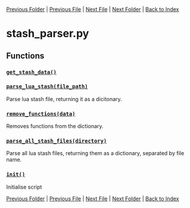 [Previous Folder](../objects/components.md) | [Previous File](script_parser.md) | [Next File](tiles_parser.md) | [Next Folder](../recipes/craft_recipes.md) | [Back to Index](../../index.md)

# stash_parser.py

## Functions

### [`get_stash_data()`](https://github.com/Vaileasys/pz-wiki_parser/blob/main/scripts/parser/stash_parser.py#L12)
### [`parse_lua_stash(file_path)`](https://github.com/Vaileasys/pz-wiki_parser/blob/main/scripts/parser/stash_parser.py#L19)

Parse lua stash file, returning it as a dicitonary.

### [`remove_functions(data)`](https://github.com/Vaileasys/pz-wiki_parser/blob/main/scripts/parser/stash_parser.py#L91)

Removes functions from the dictionary.

### [`parse_all_stash_files(directory)`](https://github.com/Vaileasys/pz-wiki_parser/blob/main/scripts/parser/stash_parser.py#L100)

Parse all lua stash files, returning them as a dictionary, separated by file name.

### [`init()`](https://github.com/Vaileasys/pz-wiki_parser/blob/main/scripts/parser/stash_parser.py#L120)

Initialise script



[Previous Folder](../objects/components.md) | [Previous File](script_parser.md) | [Next File](tiles_parser.md) | [Next Folder](../recipes/craft_recipes.md) | [Back to Index](../../index.md)
